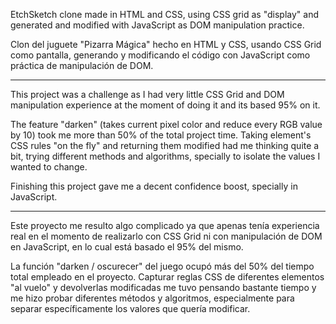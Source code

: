 EtchSketch clone made in HTML and CSS, using CSS grid as "display" and generated and modified with JavaScript
as DOM manipulation practice.

Clon del juguete "Pizarra Mágica" hecho en HTML y CSS, usando CSS Grid como pantalla, generando y modificando el código con JavaScript
como práctica de manipulación de DOM.

----------------------------------------------------------------------------

This project was a challenge as I had very little CSS Grid and DOM manipulation experience at the moment of doing it and its based 95% on it.

The feature "darken" (takes current pixel color and reduce every RGB value by 10) took me more than 50% of the total project time.
Taking element's CSS rules "on the fly" and returning them modified had me thinking quite a bit, trying different methods and algorithms, specially to isolate the values I wanted to change.

Finishing this project gave me a decent confidence boost, specially in JavaScript.

----------------------------------------------------------------------------

Este proyecto me resulto algo complicado ya que apenas tenía experiencia real en el momento de realizarlo con CSS Grid ni con manipulación de DOM en JavaScript, en lo cual está basado el 95% del mismo.

La función "darken / oscurecer" del juego ocupó más del 50% del tiempo total empleado en el proyecto.
Capturar reglas CSS de diferentes elementos "al vuelo" y devolverlas modificadas me tuvo pensando bastante tiempo y me hizo probar diferentes métodos y algoritmos, especialmente para separar específicamente los valores que quería modificar.
